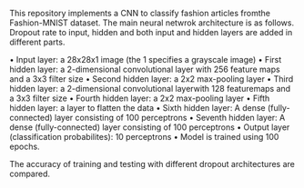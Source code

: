 This repository implements a CNN to classify fashion articles fromthe Fashion-MNIST dataset. The main neural netwrok architecture is as follows. 
Dropout rate to input, hidden and both input and hidden layers are added in different parts.

• Input layer: a 28x28x1 image (the 1 specifies a grayscale image)
• First hidden layer: a 2-dimensional convolutional layer with 256 feature maps and a 3x3
filter size
• Second hidden layer: a 2x2 max-pooling layer
• Third hidden layer: a 2-dimensional convolutional layerwith 128 featuremaps and a 3x3
filter size
• Fourth hidden layer: a 2x2 max-pooling layer
• Fifth hidden layer: a layer to flatten the data
• Sixth hidden layer: A dense (fully-connected) layer consisting of 100 perceptrons
• Seventh hidden layer: A dense (fully-connected) layer consisting of 100 perceptrons
• Output layer (classification probabilites): 10 perceptrons
• Model is trained using 100 epochs.

The accuracy of training and testing with different dropout architectures are compared.
